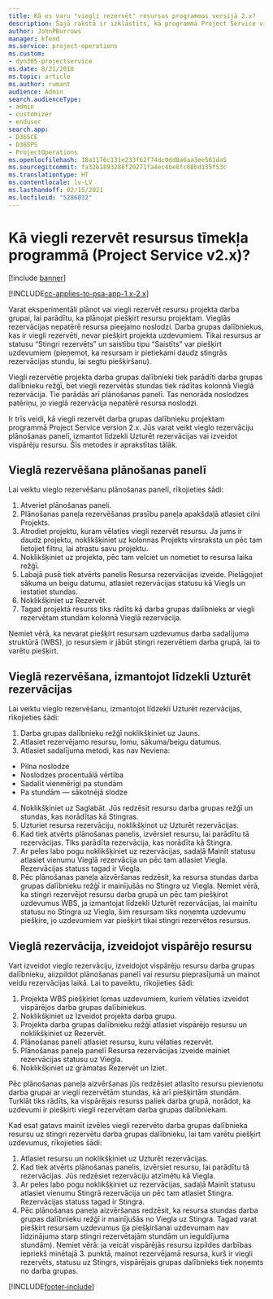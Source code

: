 ```yaml
---
title: Kā es varu "viegli rezervēt" resursus programmas versijā 2.x?
description: Šajā rakstā ir izklāstīts, kā programmā Project Service viegli rezervēt projekta darba grupas dalībniekus.
author: JohnPBurrows
manager: kfend
ms.service: project-operations
ms.custom:
- dyn365-projectservice
ms.date: 8/21/2018
ms.topic: article
ms.author: rumant
audience: Admin
search.audienceType:
- admin
- customizer
- enduser
search.app:
- D365CE
- D365PS
- ProjectOperations
ms.openlocfilehash: 18a1176c131e233f62f74dc0dd8a6aa3ee561da5
ms.sourcegitcommit: fa32b1893286f20271fa4ec4be8fc68bd135f53c
ms.translationtype: HT
ms.contentlocale: lv-LV
ms.lasthandoff: 02/15/2021
ms.locfileid: "5286032"
---
```

# <a name="how-do-i-soft-book-resources-in-the-web-app-project-service-app-v2x"></a>Kā viegli rezervēt resursus tīmekļa programmā (Project Service v2.x)?

[!include [banner](../includes/psa-now-project-operations.md)]

[!INCLUDE[cc-applies-to-psa-app-1.x-2.x](../includes/cc-applies-to-psa-app-1x-2x.md)]

Varat eksperimentāli plānot vai viegli rezervēt resursu projekta darba grupai, lai parādītu, ka plānojat piešķirt resursu projektam. Vieglās rezervācijas nepatērē resursa pieejamo noslodzi. Darba grupas dalībniekus, kas ir viegli rezervēti, nevar piešķirt projekta uzdevumiem. Tikai resursus ar statusu “Stingri rezervēts” un saistību tipu “Saistīts” var piešķirt uzdevumiem (pieņemot, ka resursam ir pietiekami daudz stingrās rezervācijas stundu, lai segtu piešķiršanu).

Viegli rezervētie projekta darba grupas dalībnieki tiek parādīti darba grupas dalībnieku režģī, bet viegli rezervētās stundas tiek rādītas kolonnā Vieglā rezervācija. Tie parādās arī plānošanas panelī. Tas nenorāda noslodzes patēriņu, jo vieglā rezervācija nepatērē resursa noslodzi.

Ir trīs veidi, kā viegli rezervēt darba grupas dalībnieku projektam programmā Project Service version 2.x. Jūs varat veikt vieglo rezervāciju plānošanas panelī, izmantot līdzekli Uzturēt rezervācijas vai izveidot vispārēju resursu. Šīs metodes ir aprakstītas tālāk.

## <a name="soft-book-with-the-schedule-board"></a>Vieglā rezervēšana plānošanas panelī

Lai veiktu vieglo rezervēšanu plānošanas panelī, rīkojieties šādi: 
1. Atveriet plānošanas paneli.
2. Plānošanas paneļa rezervēšanas prasību paneļa apakšdaļā atlasiet cilni Projekts.
3. Atrodiet projektu, kuram vēlaties viegli rezervēt resursu. Ja jums ir daudz projektu, noklikšķiniet uz kolonnas Projekts virsraksta un pēc tam lietojiet filtru, lai atrastu savu projektu.
4. Noklikšķiniet uz projekta, pēc tam velciet un nometiet to resursa laika režģī.
5. Labajā pusē tiek atvērts panelis Resursa rezervācijas izveide. Pielāgojiet sākuma un beigu datumu, atlasiet rezervācijas statusu kā Viegls un iestatiet stundas. 
6. Noklikšķiniet uz Rezervēt.
7. Tagad projektā resurss tiks rādīts kā darba grupas dalībnieks ar viegli rezervētam stundām kolonnā Vieglā rezervācija.

Ņemiet vērā, ka nevarat piešķirt resursam uzdevumus darba sadalījuma struktūrā (WBS), jo resursiem ir jābūt stingri rezervētiem darba grupā, lai to varētu piešķirt.

## <a name="soft-book-using-the-maintain-bookings-feature"></a>Vieglā rezervēšana, izmantojot līdzekli Uzturēt rezervācijas

Lai veiktu vieglo rezervēšanu, izmantojot līdzekli Uzturēt rezervācijas, rīkojieties šādi:
1. Darba grupas dalībnieku režģī noklikšķiniet uz Jauns.
2. Atlasiet rezervējamo resursu, lomu, sākuma/beigu datumus.
3. Atlasiet sadalījuma metodi, kas nav Neviena:
- Pilna noslodze
- Noslodzes procentuālā vērtība
- Sadalīt vienmērīgi pa stundām
- Pa stundām — sākotnējā slodze
4. Noklikšķiniet uz Saglabāt. Jūs redzēsit resursu darba grupas režģī un stundas, kas norādītas kā Stingras.
5. Uzturiet resursa rezervāciju, noklikšķinot uz Uzturēt rezervācijas.
6. Kad tiek atvērts plānošanas panelis, izvērsiet resursu, lai parādītu tā rezervācijas. TIks parādīta rezervācija, kas norādīta kā Stingra.
7. Ar peles labo pogu noklikšķiniet uz rezervācijas, sadaļā Mainīt statusu atlasiet vienumu Vieglā rezervācija un pēc tam atlasiet Viegla. Rezervācijas statuss tagad ir Viegla.
8. Pēc plānošanas paneļa aizvēršanas redzēsit, ka resursa stundas darba grupas dalībnieku režģī ir mainījušās no Stingra uz Viegla.
Ņemiet vērā, ka stingri rezervējot resursu darba grupā un pēc tam piešķirot uzdevumus WBS, ja izmantojat līdzekli Uzturēt rezervācijas, lai mainītu statusu no Stingra uz Viegla, šim resursam tiks noņemta uzdevumu piešķire, jo uzdevumiem var piešķirt tikai stingri rezervētos resursus.

## <a name="soft-book-by-creating-a-generic-resource"></a>Vieglā rezervācija, izveidojot vispārējo resursu

Vart izveidot vieglo rezervāciju, izveidojot vispārēju resursu darba grupas dalībnieku, aiizpildot plānošanas panelī vai resursu pieprasījumā un mainot veidu rezervācijas laikā.
Lai to paveiktu, rīkojieties šādi:

1. Projekta WBS piešķiriet lomas uzdevumiem, kuriem vēlaties izveidot vispārējos darba grupas dalībiniekus.
2. Noklikšķiniet uz Izveidot projekta darba grupu.
3. Projekta darba grupas dalībnieku režģī atlasiet vispārējo resursu un noklikšķiniet uz Rezervēt.
4. Plānošanas panelī atlasiet resursu, kuru vēlaties rezervēt.
5. Plānošanas paneļa panelī Resursa rezervācijas izveide mainiet rezervācijas statusu uz Viegla.
6. Noklikšķiniet uz grāmatas Rezervēt un Iziet.

Pēc plānošanas paneļa aizvēršanas jūs redzēsiet atlasīto resursu pievienotu darba grupai ar viegli rezervētām stundas, kā arī piešķirtām stundām. Turklāt tiks rādīts, ka vispārējais resurss paliek darba grupā, norādot, ka uzdevumi ir piešķirti viegli rezervētam darba grupas dalībniekam.

Kad esat gatavs mainīt izvēles viegli rezervēto darba grupas dalībnieka resursu uz stingri rezervētu darba grupas dalībnieku, lai tam varētu piešķirt uzdevumus, rīkojieties šādi:

1. Atlasiet resursu un noklikšķiniet uz Uzturēt rezervācijas.
2. Kad tiek atvērts plānošanas panelis, izvērsiet resursu, lai parādītu tā rezervācijas. Jūs redzēsiet rezervāciju atzīmētu kā Viegla.
3. Ar peles labo pogu noklikšķiniet uz rezervācijas, sadaļā Mainīt statusu atlasiet vienumu Stingrā rezervācija un pēc tam atlasiet Stingra. Rezervācijas statuss tagad ir Stingra.
4. Pēc plānošanas paneļa aizvēršanas redzēsit, ka resursa stundas darba grupas dalībnieku režģī ir mainījušās no Viegla uz Stingra. Tagad varat piešķirt resursam uzdevumus (ja piešķiršanai uzdevumam nav līdzinājuma starp stingri rezervētajām stundām un ieguldījuma stundām). Ņemiet vērā: ja veicāt vispārējās resursu izpildes darbības iepriekš minētajā 3. punktā, mainot rezervējamā resursa, kurš ir viegli rezervēts, statusu uz Stingrs, vispārējais grupas dalībnieks tiek noņemts no darba grupas.


[!INCLUDE[footer-include](../includes/footer-banner.md)]